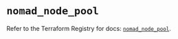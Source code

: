 # `nomad_node_pool`

Refer to the Terraform Registry for docs: [`nomad_node_pool`](https://registry.terraform.io/providers/hashicorp/nomad/2.5.1/docs/resources/node_pool).
